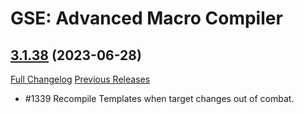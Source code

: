 # GSE: Advanced Macro Compiler

## [3.1.38](https://github.com/TimothyLuke/GSE-Advanced-Macro-Compiler/tree/3.1.38) (2023-06-28)
[Full Changelog](https://github.com/TimothyLuke/GSE-Advanced-Macro-Compiler/compare/3.1.37...3.1.38) [Previous Releases](https://github.com/TimothyLuke/GSE-Advanced-Macro-Compiler/releases)

- #1339 Recompile Templates when target changes out of combat.  
